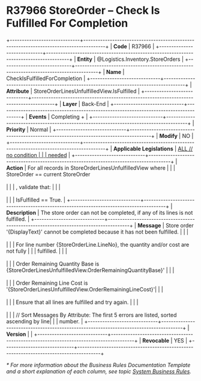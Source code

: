 ﻿---
erp.type: business-rule
erp.entity: Logistics.Inventory.StoreOrders
---

# R37966 StoreOrder – Check Is Fulfilled For Completion
+-----------------------------+---------------------------------------------------------------------------------------+
| **Code**                    | R37966                                                                                |
+-----------------------------+---------------------------------------------------------------------------------------+
| **Entity**                  | @Logistics.Inventory.StoreOrders                                                      |
+-----------------------------+---------------------------------------------------------------------------------------+
| **Name**                    | CheckIsFulfilledForCompletion                                                         |
+-----------------------------+---------------------------------------------------------------------------------------+
| **Attribute**               | StoreOrderLinesUnfulfilledView.IsFulfilled                                            |
+-----------------------------+---------------------------------------------------------------------------------------+
| **Layer**                   | Back-End                                                                              |
+-----------------------------+---------------------------------------------------------------------------------------+
| **Events**                  | Completing +                                                                          |
+-----------------------------+---------------------------------------------------------------------------------------+
| **Priority**                | Normal                                                                                |
+-----------------------------+---------------------------------------------------------------------------------------+
| **Modify**                  | NO                                                                                    |
+-----------------------------+---------------------------------------------------------------------------------------+
| **Applicable Legislations** | [ALL // no condition                                                                  |
|                             | needed](xref:applicable-legislations)                                                 |
+-----------------------------+---------------------------------------------------------------------------------------+
| **Action**                  | For all records in StoreOrderLinesUnfulfilledView where                               |
|                             | StoreOrder == current StoreOrder <br/><br/>                                           |
|                             | , validate that:                                                                      |
|                             | <br/><br/>                                                                            |
|                             | IsFulfilled == True.                                                                  |
+-----------------------------+---------------------------------------------------------------------------------------+
| **Description**             | The store order can not be completed, if any of its lines is not fulfilled.           |
+-----------------------------+---------------------------------------------------------------------------------------+
| **Message**                 | Store order '{DisplayText}' cannot be completed because it has not been fulfilled.    |
|                             | <br/><br/>                                                                            |
|                             | For line number {StoreOrderLine.LineNo}, the quantity and/or cost are not fully       |
|                             | fulfilled.                                                                            |
|                             | <br/><br/>                                                                            |
|                             | Order Remaining Quantity Base is {StoreOrderLinesUnfulfilledView.OrderRemainingQuantityBase}' |
|                             | <br/><br/>                                                                            |
|                             | Order Remaining Line Cost is '{StoreOrderLinesUnfulfilledView.OrderRemainingLineCost}'|
|                             | <br/><br/>                                                                            |
|                             | Ensure that all lines are fulfilled and try again.                                    |
|                             | <br/><br/>                                                                            |
|                             | // Sort Messages By Attribute: The first 5 errors are listed, sorted ascending by line| 
|                             | number.                                                                               |
+-----------------------------+---------------------------------------------------------------------------------------+
| **Version**                 |                                                                                       |
+-----------------------------+---------------------------------------------------------------------------------------+
| **Revocable**               | YES                                                                                   |
+-----------------------------+---------------------------------------------------------------------------------------+

*\* For more information about the Business Rules Documentation Template and a short explanation of each column, see
topic [System Business Rules](../templates/template-description-system-business-rules.md).*
